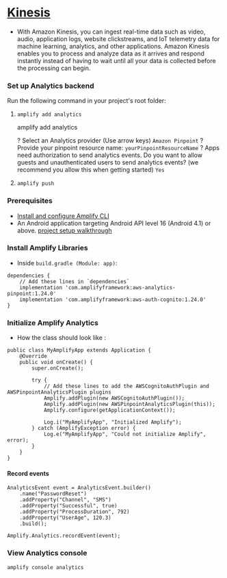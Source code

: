 # [Kinesis](https://docs.amplify.aws/lib/analytics/getting-started/q/platform/android/)
* With Amazon Kinesis, you can ingest real-time data such as video, audio, application logs, website clickstreams, and IoT telemetry data for machine learning, analytics, and other applications. Amazon Kinesis enables you to process and analyze data as it arrives and respond instantly instead of having to wait until all your data is collected before the processing can begin.

### Set up Analytics backend

Run the following command in your project's root folder:
1. `amplify add analytics`

     amplify add analytics

     ? Select an Analytics provider (Use arrow keys)
     `Amazon Pinpoint`
     ? Provide your pinpoint resource name: 
     `yourPinpointResourceName`
     ? Apps need authorization to send analytics events. Do you want to allow guests and unauthenticated users to send analytics events? (we recommend you allow this when getting started) 
     `Yes`


2. `amplify push`


### Prerequisites
- [Install and configure Amplify CLI](https://docs.amplify.aws/cli/start/install/)
- An Android application targeting Android API level 16 (Android 4.1) or above.
[project setup walkthrough](https://docs.amplify.aws/lib/project-setup/create-application/q/platform/android/)

### Install Amplify Libraries
- Inside `build.gradle (Module: app)`:
```
dependencies {
    // Add these lines in `dependencies`
    implementation 'com.amplifyframework:aws-analytics-pinpoint:1.24.0'
    implementation 'com.amplifyframework:aws-auth-cognito:1.24.0'
}
```

### Initialize Amplify Analytics


- How the class should look like :
```
public class MyAmplifyApp extends Application {
    @Override
    public void onCreate() {
        super.onCreate();

        try {
            // Add these lines to add the AWSCognitoAuthPlugin and AWSPinpointAnalyticsPlugin plugins
            Amplify.addPlugin(new AWSCognitoAuthPlugin());
            Amplify.addPlugin(new AWSPinpointAnalyticsPlugin(this));
            Amplify.configure(getApplicationContext());

            Log.i("MyAmplifyApp", "Initialized Amplify");
        } catch (AmplifyException error) {
            Log.e("MyAmplifyApp", "Could not initialize Amplify", error);
        }
    }
}
```

#### Record events

```
AnalyticsEvent event = AnalyticsEvent.builder()
    .name("PasswordReset")
    .addProperty("Channel", "SMS")
    .addProperty("Successful", true)
    .addProperty("ProcessDuration", 792)
    .addProperty("UserAge", 120.3)
    .build();

Amplify.Analytics.recordEvent(event);
```

### View Analytics console
`amplify console analytics`
